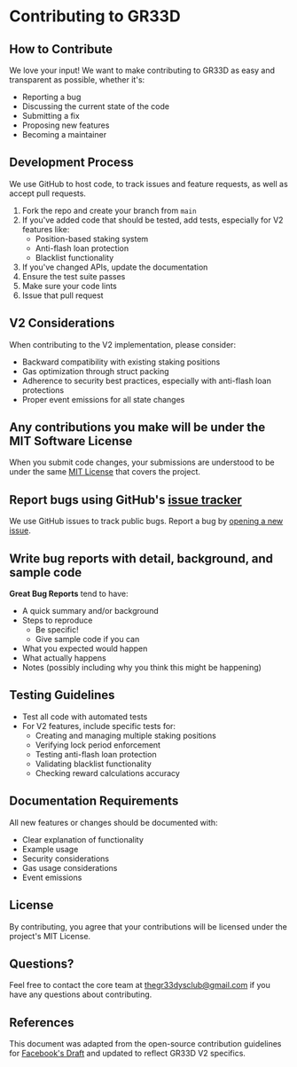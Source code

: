 # Contributing to GR33D

## How to Contribute

We love your input! We want to make contributing to GR33D as easy and transparent as possible, whether it's:
- Reporting a bug
- Discussing the current state of the code
- Submitting a fix
- Proposing new features
- Becoming a maintainer

## Development Process
We use GitHub to host code, to track issues and feature requests, as well as accept pull requests.

1. Fork the repo and create your branch from `main`
2. If you've added code that should be tested, add tests, especially for V2 features like:
   - Position-based staking system
   - Anti-flash loan protection
   - Blacklist functionality
3. If you've changed APIs, update the documentation
4. Ensure the test suite passes
5. Make sure your code lints
6. Issue that pull request

## V2 Considerations
When contributing to the V2 implementation, please consider:
- Backward compatibility with existing staking positions
- Gas optimization through struct packing
- Adherence to security best practices, especially with anti-flash loan protections
- Proper event emissions for all state changes

## Any contributions you make will be under the MIT Software License
When you submit code changes, your submissions are understood to be under the same [MIT License](http://choosealicense.com/licenses/mit/) that covers the project.

## Report bugs using GitHub's [issue tracker](https://github.com/Foxocelot45/GR33D-TOKEN/issues)
We use GitHub issues to track public bugs. Report a bug by [opening a new issue](https://github.com/Foxocelot45/GR33D-TOKEN/issues/new/choose).

## Write bug reports with detail, background, and sample code

**Great Bug Reports** tend to have:
- A quick summary and/or background
- Steps to reproduce
  - Be specific!
  - Give sample code if you can
- What you expected would happen
- What actually happens
- Notes (possibly including why you think this might be happening)

## Testing Guidelines
- Test all code with automated tests
- For V2 features, include specific tests for:
  - Creating and managing multiple staking positions
  - Verifying lock period enforcement
  - Testing anti-flash loan protection
  - Validating blacklist functionality
  - Checking reward calculations accuracy

## Documentation Requirements
All new features or changes should be documented with:
- Clear explanation of functionality
- Example usage
- Security considerations
- Gas usage considerations
- Event emissions

## License
By contributing, you agree that your contributions will be licensed under the project's MIT License.

## Questions?
Feel free to contact the core team at thegr33dysclub@gmail.com if you have any questions about contributing.

## References
This document was adapted from the open-source contribution guidelines for [Facebook's Draft](https://github.com/facebook/draft-js/blob/main/CONTRIBUTING.md) and updated to reflect GR33D V2 specifics.

